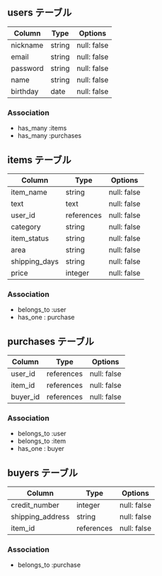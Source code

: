 ## users テーブル

| Column      | Type   | Options     |
| ------------| ------ | ----------- |
| nickname    | string | null: false |
| email       | string | null: false |
| password    | string | null: false |
| name        | string | null: false |
| birthday    | date   | null: false |


### Association

- has_many :items
- has_many :purchases

## items テーブル

| Column       | Type       | Options     |
| -----------  | -----------| ----------- |
| item_name    | string     | null: false |
| text         | text       | null: false |
| user_id      | references | null: false |
| category     | string     | null: false |
| item_status  | string     | null: false |
| area         | string     | null: false |
| shipping_days| string     | null: false |
| price        | integer    | null: false |

### Association

- belongs_to :user
- has_one : purchase

## purchases テーブル

| Column     | Type       | Options     |
| -----------| ---------- | ----------- |
| user_id    | references | null: false |
| item_id    | references | null: false |
| buyer_id   | references | null: false |

### Association

- belongs_to :user
- belongs_to :item
- has_one : buyer

## buyers テーブル

| Column           | Type       | Options     |
| ---------------- | ------     | ----------- |
| credit_number    | integer    | null: false |
| shipping_address | string     | null: false |
| item_id          | references | null: false |

### Association

- belongs_to :purchase
